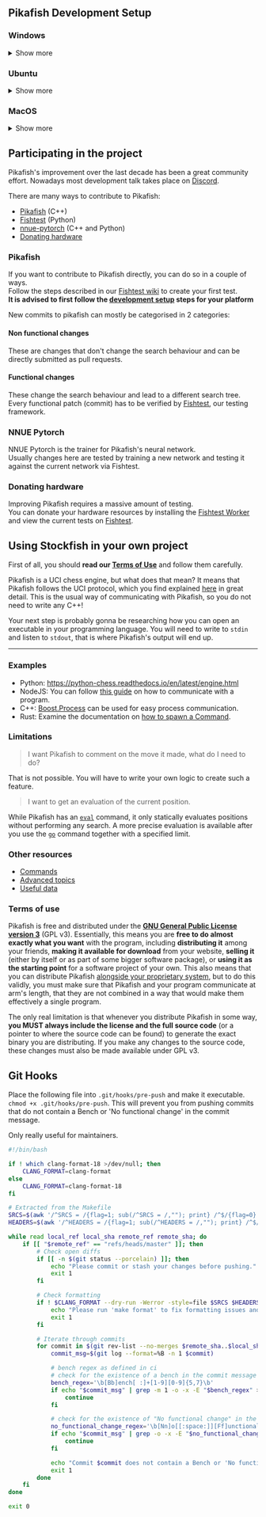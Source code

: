 ## Pikafish Development Setup

### Windows

<details>
<summary>Show more</summary>

#### Installing a compiler
1. https://www.msys2.org/
2. Download the installer

In the MSYS2 Installer change the installation folder to:
`C:\tools\msys64`

In the `URTC64` Shell run:
`pacman -S --needed base-devel mingw-w64-ucrt-x86_64-toolchain`

#### clang-format

Download [LLVM 17](https://github.com/llvm/llvm-project/releases/download/llvmorg-17.0.3/LLVM-17.0.3-win64.exe)

Run the executable and in the installer choose:
`Add LLVM to the system PATH for current user`

#### Video Setup

_There's a much higher quality version of this available on our [Discord](https://discord.com/channels/435943710472011776/1032922913499783169/1191837643256901732)._

https://github.com/official-stockfish/Stockfish/assets/45608332/d0323339-21f1-4d1d-aa86-183a7e10ed06

_More in depth information about various compilers can be found [here](https://github.com/official-pikafish/Pikafish/wiki/Compiling-from-source#windows)._

</details>

### Ubuntu

<details>
<summary>Show more</summary>

#### Installing a compiler

On Unix-like systems you will most likely have all the tools installed,  
which are required to build Pikafish. Expect `clang-format` which we use to format our codebase.

```bash
sudo apt install build-essential git
```

#### clang-format

```bash
sudo apt install clang-format-17
```

</details>

### MacOS

<details>
<summary>Show more</summary>

#### Installing a compiler

On MacOS you will need to install the Xcode Command Line Tools.  
It is enough to run the following command in your terminal, instead of installing the full Xcode.

```bash
sudo xcode-select --install
``` 

#### clang-format

```bash
brew install clang-format@17
```

</details>

## Participating in the project

Pikafish's improvement over the last decade has been a great community effort.
Nowadays most development talk takes place on [Discord](https://discord.com/invite/uSb3RXb7cY).

There are many ways to contribute to Pikafish:

- [Pikafish](#pikafish) (C++)
- [Fishtest](#fishtest) (Python)
- [nnue-pytorch](#nnue-pytorch) (C++ and Python)
- [Donating hardware](#donating-hardware)

### Pikafish

If you want to contribute to Pikafish directly, you can do so in a couple of ways.  
Follow the steps described in our [Fishtest wiki](https://github.com/official-pikafish/PikaFishtest/wiki/Creating-my-first-test) to create your first test.  
__It is advised to first follow the [development setup](https://github.com/official-pikafish/Pikafish/wiki/Developers#pikafish-development-setup) steps for your platform__

New commits to pikafish can mostly be categorised in 2 categories:

#### Non functional changes

These are changes that don't change the search behaviour and can be directly
submitted as pull requests.

#### Functional changes

These change the search behaviour and lead to a different search tree.  
Every functional patch (commit) has to be verified by
[Fishtest](https://test.pikafish.org), our testing framework.

### NNUE Pytorch

NNUE Pytorch is the trainer for Pikafish's neural network.  
Usually changes here are tested by training a new network and testing it against the current network via Fishtest.

### Donating hardware

Improving Pikafish requires a massive amount of testing.  
You can donate your hardware resources by installing the [Fishtest Worker](https://github.com/xyztnecniV/visualgpt/wiki/Running-the-worker) and view the current tests on [Fishtest](https://test.pikafish.org).

## Using Stockfish in your own project

First of all, you should **read our [Terms of Use](#terms-of-use)** and follow them carefully.

Pikafish is a UCI chess engine, but what does that mean? It means that Pikafish follows the UCI protocol, which you find explained [here](https://backscattering.de/chess/uci/) in great detail. This is the usual way of communicating with Pikafish, so you do not need to write any C++!

Your next step is probably gonna be researching how you can open an executable in your programming language. You will need to write to `stdin` and listen to `stdout`, that is where Pikafish's output will end up.

---

### Examples

- Python: https://python-chess.readthedocs.io/en/latest/engine.html
- NodeJS: You can follow [this guide](https://blog.logrocket.com/using-stdout-stdin-stderr-node-js/) on how to communicate with a program.
- C++: [Boost.Process](https://www.boost.org/doc/libs/1_64_0/doc/html/process.html) can be used for easy process communication.
- Rust: Examine the documentation on [how to spawn a Command](https://doc.rust-lang.org/std/process/struct.Command.html).

### Limitations

> I want Pikafish to comment on the move it made, what do I need to do?

That is not possible. You will have to write your own logic to create such a feature.

> I want to get an evaluation of the current position.

While Pikafish has an [`eval`](Commands#eval) command, it only statically evaluates positions without performing any search. A more precise evaluation is available after you use the [`go`](Commands#go) command together with a specified limit.

### Other resources

- [Commands](UCI-&-Commands)
- [Advanced topics](Advanced-topics)
- [Useful data](Useful-data)

### Terms of use

Pikafish is free and distributed under the [**GNU General Public License version 3**](https://github.com/official-pikafish/Pikafish/blob/master/Copying.txt) (GPL v3). Essentially, this means you are **free to do almost exactly what you want** with the program, including **distributing it** among your friends, **making it available for download** from your website, **selling it** (either by itself or as part of some bigger software package), or **using it as the starting point** for a software project of your own. This also means that you can distribute Pikafish [alongside your proprietary system](https://www.gnu.org/licenses/gpl-faq.html#GPLInProprietarySystem), but to do this validly, you must make sure that Pikafish and your program communicate at arm's length, that they are not combined in a way that would make them effectively a single program.

The only real limitation is that whenever you distribute Pikafish in some way, **you MUST always include the license and the full source code** (or a pointer to where the source code can be found) to generate the exact binary you are distributing. If you make any changes to the source code, these changes must also be made available under GPL v3.

## Git Hooks

Place the following file into `.git/hooks/pre-push` and make it executable.
`chmod +x .git/hooks/pre-push`. This will prevent you from pushing commits that
do not contain a Bench or 'No functional change' in the commit message.

Only really useful for maintainers.

```bash
#!/bin/bash

if ! which clang-format-18 >/dev/null; then
    CLANG_FORMAT=clang-format
else
    CLANG_FORMAT=clang-format-18
fi

# Extracted from the Makefile
SRCS=$(awk '/^SRCS = /{flag=1; sub(/^SRCS = /,""); print} /^$/{flag=0} flag && !/^SRCS = /{print}' ./src/Makefile | tr -d '\\' | xargs echo | tr ' ' '\n' | sed 's|^|./src/|')
HEADERS=$(awk '/^HEADERS = /{flag=1; sub(/^HEADERS = /,""); print} /^$/{flag=0} flag && !/^HEADERS = /{print}' ./src/Makefile | tr -d '\\' | xargs echo | tr ' ' '\n' | sed 's|^|./src/|')

while read local_ref local_sha remote_ref remote_sha; do
    if [[ "$remote_ref" == "refs/heads/master" ]]; then
        # Check open diffs
        if [[ -n $(git status --porcelain) ]]; then
            echo "Please commit or stash your changes before pushing."
            exit 1
        fi

        # Check formatting
        if ! $CLANG_FORMAT --dry-run -Werror -style=file $SRCS $HEADERS; then
            echo "Please run 'make format' to fix formatting issues and rebase the last commit."
            exit 1
        fi

        # Iterate through commits
        for commit in $(git rev-list --no-merges $remote_sha..$local_sha); do
            commit_msg=$(git log --format=%B -n 1 $commit)

            # bench regex as defined in ci
            # check for the existence of a bench in the commit message
            bench_regex='\b[Bb]ench[ :]+[1-9][0-9]{5,7}\b'
            if echo "$commit_msg" | grep -m 1 -o -x -E "$bench_regex" >/dev/null; then
                continue
            fi

            # check for the existence of "No functional change" in the commit message
            no_functional_change_regex='\b[Nn]o[[:space:]][Ff]unctional[[:space:]][Cc]hange\b'
            if echo "$commit_msg" | grep -o -x -E "$no_functional_change_regex" >/dev/null; then
                continue
            fi

            echo "Commit $commit does not contain a Bench or 'No functional change'."
            exit 1
        done
    fi
done

exit 0
```